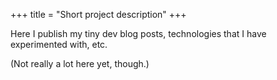 +++
title = "Short project description"
+++

Here I publish my tiny dev blog posts, technologies that I have experimented with, etc.

(Not really a lot here yet, though.)

